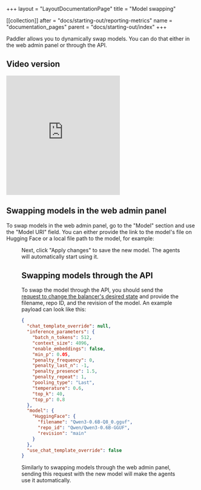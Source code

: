+++
layout = "LayoutDocumentationPage"
title = "Model swapping"

[[collection]]
after = "docs/starting-out/reporting-metrics"
name = "documentation_pages"
parent = "docs/starting-out/index"
+++

Paddler allows you to dynamically swap models. You can do that either in the web admin panel or through the API.

## Video version

<iframe 
    height="315" 
    src="https://www.youtube-nocookie.com/embed/sWjTEaOg7Ig?si=9tr9I7bbTiusJf14" 
    title="YouTube video player" 
    frameborder="0" 
    allow="accelerometer; autoplay; clipboard-write; encrypted-media; gyroscope; picture-in-picture; web-share" 
    referrerpolicy="strict-origin-when-cross-origin" 
    allowfullscreen
></iframe>

## Swapping models in the web admin panel

To swap models in the web admin panel, go to the "Model" section and use the "Model URI" field. You can either provide the link to the model's file on Hugging Face or a local file path to the model, for example:

<Figure 
    alt="Swapping models in the web admin panel"
    src="resources/media/model-swapping/swapping-model-web-admin-panel.avif"
/>

Next, click "Apply changes" to save the new model. The agents will automatically start using it.

## Swapping models through the API

To swap the model through the API, you should send the [request to change the balancer's desired state](api/management-service/put-balancer-desired-state) and provide the filename, repo ID, and the revision of the model. An example payload can look like this:

```json
{
  "chat_template_override": null,
  "inference_parameters": {
    "batch_n_tokens": 512,
    "context_size": 4096,
    "enable_embeddings": false,
    "min_p": 0.05,
    "penalty_frequency": 0,
    "penalty_last_n": -1,
    "penalty_presence": 1.5,
    "penalty_repeat": 1,
    "pooling_type": "Last",
    "temperature": 0.6,
    "top_k": 40,
    "top_p": 0.8
  },
  "model": {
    "HuggingFace": {
      "filename": "Qwen3-0.6B-Q8_0.gguf",
      "repo_id": "Qwen/Qwen3-0.6B-GGUF",
      "revision": "main"
    }
  },
  "use_chat_template_override": false
}
```

Similarly to swapping models through the web admin panel, sending this request with the new model will make the agents use it automatically.
